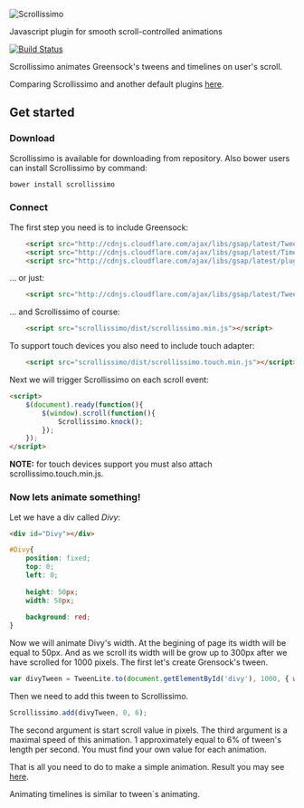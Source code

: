 ![Scrollissimo](https://habrastorage.org/files/997/93c/cec/99793ccec1464bb594f44f569396f184.png)

Javascript plugin for smooth scroll-controlled animations


[![Build Status][travis-image]][travis-url]

Scrollissimo animates Greensock's tweens and timelines on user's scroll.

Comparing Scrollissimo and another default plugins [here](http://promo.github.io/scrollissimo/examples/paperfly). 

## Get started

### Download

Scrollissimo is available for downloading from repository. Also bower users can install Scrollissimo by command:

```bash
bower install scrollissimo
```

### Connect
The first step you need is to include Greensock:

```html
    <script src="http://cdnjs.cloudflare.com/ajax/libs/gsap/latest/TweenLite.min.js"></script>
    <script src="http://cdnjs.cloudflare.com/ajax/libs/gsap/latest/TimelineLite.min.js"></script>
    <script src="http://cdnjs.cloudflare.com/ajax/libs/gsap/latest/plugins/CSSPlugin.min.js"></script>
```

... or just:

```html
    <script src="http://cdnjs.cloudflare.com/ajax/libs/gsap/latest/TweenMax.min.js"></script>
```

... and Scrollissimo of course:

```html
    <script src="scrollissimo/dist/scrollissimo.min.js"></script>
```

To support touch devices you also need to include touch adapter:

```html
    <script src="scrollissimo/dist/scrollissimo.touch.min.js"></script>
```

Next we will trigger Scrollissimo on each scroll event:

```html
<script>
    $(document).ready(function(){
        $(window).scroll(function(){
            Scrollissimo.knock();
        });
    });
</script>
```

**NOTE:** for touch devices support you must also attach scrollissimo.touch.min.js.

### Now lets animate something!
Let we have a div called *Divy*:

```html
<div id="Divy"></div>
```
```css
#Divy{
    position: fixed;
    top: 0;
    left: 0;
    
    height: 50px;
    width: 50px;
    
    background: red;
}
```

Now we will animate Divy's width. At the begining of page its width will be equal to 50px. And as we scroll its width will be grow up to 300px after we have scrolled for 1000 pixels.
The first let's create Grensock's tween.

```js
var divyTween = TweenLite.to(document.getElementById('divy'), 1000, { width: 300 });
```

Then we need to add this tween to Scrollissimo.

```js
Scrollissimo.add(divyTween, 0, 6);
```

The second argument is start scroll value in pixels.
The third argument is a maximal speed of this animation. 1 approximately equal to 6% of tween's length per second. You must find your own value for each animation.

That is all you need to do to make a simple animation. Result you may see [here](https://jsfiddle.net/e5udtvaL/3/).

Animating timelines is similar to tween`s animating.
    
[travis-url]: http://travis-ci.org/Promo/scrollissimo
[travis-image]: http://img.shields.io/travis/Promo/scrollissimo.svg?branch=master&style=flat-square
